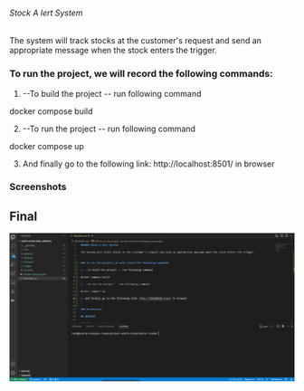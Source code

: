 ###### Stock A lert System

The system will track stocks at the customer's request and send an appropriate message when the stock enters the trigger.


### To run the project, we will record the following commands:

1. --To build the project -- run following command

docker compose build

2. --To run the project -- run following command
 
docker compose up

3. And finally go to the following link: http://localhost:8501/ in browser 


### Screenshots

## Final

![](/images/gif_alert_stock.gif)


<!-- ![](/images/one.PNG)


![](/images/two.PNG) -->
